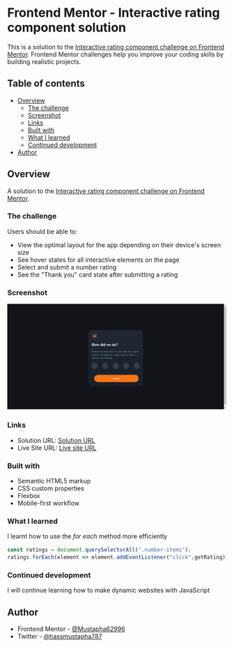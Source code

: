 # Frontend Mentor - Interactive rating component solution

This is a solution to the [Interactive rating component challenge on Frontend Mentor](https://www.frontendmentor.io/challenges/interactive-rating-component-koxpeBUmI). Frontend Mentor challenges help you improve your coding skills by building realistic projects. 

## Table of contents

- [Overview](#overview)
  - [The challenge](#the-challenge)
  - [Screenshot](#screenshot)
  - [Links](#links)
  - [Built with](#built-with)
  - [What I learned](#what-i-learned)
  - [Continued development](#continued-development)
- [Author](#author)


## Overview

A solution to the [Interactive rating component challenge on Frontend Mentor](https://www.frontendmentor.io/challenges/interactive-rating-component-koxpeBUmI).

### The challenge

Users should be able to:

- View the optimal layout for the app depending on their device's screen size
- See hover states for all interactive elements on the page
- Select and submit a number rating
- See the "Thank you" card state after submitting a rating

### Screenshot

![](./screenshot.png)


### Links

- Solution URL: [Solution URL](https://your-solution-url.com)
- Live Site URL: [Live site URL](https://mustapha62996.github.io/rating-component/)


### Built with

- Semantic HTML5 markup
- CSS custom properties
- Flexbox
- Mobile-first workflow

### What I learned

I learnt how to use the *for each* method more efficiently 

```js
const ratings = document.querySelectorAll(".number-items");
ratings.forEach(element => element.addEventListener("click",getRating));
```

### Continued development

I will continue learning how to make dynamic websites with JavaScript


## Author

- Frontend Mentor - [@Mustapha62996](https://www.frontendmentor.io/profile/Mustapha62996)
- Twitter - [@hassmustapha787](https://www.twitter.com/hassmustapha787)

